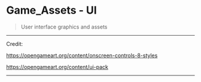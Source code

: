 
# Game_Assets - UI

> User interface graphics and assets

----

Credit:

https://opengameart.org/content/onscreen-controls-8-styles

https://opengameart.org/content/ui-pack

----